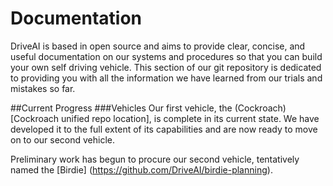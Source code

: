 # Documentation
DriveAI is based in open source and aims to provide clear, concise, and useful documentation on our systems and procedures so that you can build your own self driving vehicle. This section of our git repository is dedicated to providing you with all the information we have learned from our trials and mistakes so far.

##Current Progress
###Vehicles
Our first vehicle, the (Cockroach) [Cockroach unified repo location], is complete in its current state. We have developed it to the full extent of its capabilities and are now ready to move on to our second vehicle.

Preliminary work has begun to procure our second vehicle, tentatively named the [Birdie] (https://github.com/DriveAI/birdie-planning).

